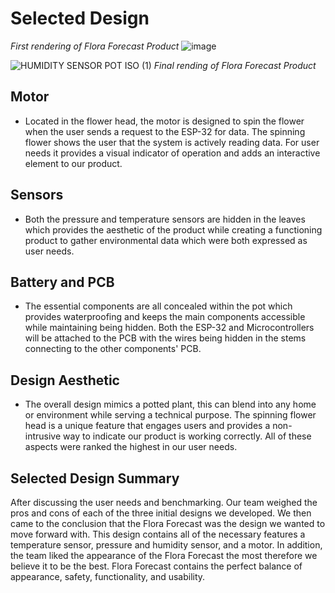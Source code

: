 # Selected Design   

*First rendering of Flora Forecast Product*
![image](https://github.com/Team-310/Team-310.github.io/assets/156128630/6789b586-0136-4b2d-ab94-c68fa8e1bc55)

![HUMIDITY SENSOR POT ISO (1)](https://github.com/Team-310/Team-310.github.io/assets/157059404/cbdd2770-f949-4c01-91c7-1b857150aecf)
*Final rending of Flora Forecast Product*

## **Motor**
* Located in the flower head, the motor is designed to spin the flower when the user sends a request to the ESP-32 for data. The spinning flower shows the user that the system is actively reading data. For user needs it provides a visual indicator of operation and adds an interactive element to our product.

## **Sensors**
* Both the pressure and temperature sensors are hidden in the leaves which provides the aesthetic of the product while creating a functioning product to gather environmental data which were both expressed as user needs.

## **Battery and PCB**
* The essential components are all concealed within the pot which provides waterproofing and keeps the main components accessible while maintaining being hidden. Both the ESP-32 and Microcontrollers will be attached to the PCB with the wires being hidden in the stems connecting to the other components' PCB.

## **Design Aesthetic**
* The overall design mimics a potted plant, this can blend into any home or environment while serving a technical purpose. The spinning flower head is a unique feature that engages users and provides a non-intrusive way to indicate our product is working correctly. All of these aspects were ranked the highest in our user needs.
  
## **Selected Design Summary**
After discussing the user needs and benchmarking. Our team weighed the pros and cons of each of the three initial designs we developed. We then came to the conclusion that the Flora Forecast was the design we wanted to move forward with. This design contains all of the necessary features a temperature sensor, pressure and humidity sensor, and a motor. In addition, the team liked the appearance of the Flora Forecast the most therefore we believe it to be the best. Flora Forecast contains the perfect balance of appearance, safety, functionality, and usability. 
